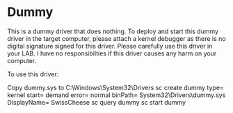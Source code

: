 # Dummy
This is a dummy driver that does nothing. To deploy and start this dummy driver in the target computer, please attach a kernel debugger as there is no digital signature signed for this driver. Please carefully use this driver in your LAB. I have no responsibilties if this driver causes any harm on your computer.

To use this driver:

Copy dummy.sys to C:\Windows\System32\Drivers
sc create dummy type= kernel start= demand error= normal binPath= System32\Drivers\dummy.sys DisplayName= SwissCheese
sc query dummy
sc start dummy
